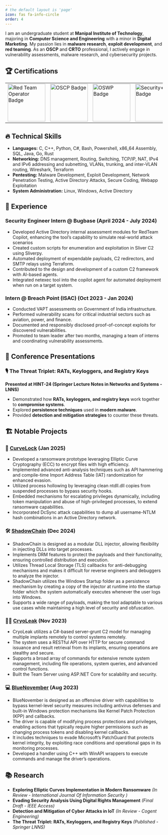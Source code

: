 ```yaml
---
# the default layout is 'page'
icon: fas fa-info-circle
order: 4
---
```


I am an undergraduate student at **Manipal Institute of Technology**, majoring in **Computer Science and Engineering** with a minor in **Digital Marketing**. My passion lies in **malware research**, **exploit development**, and **red teaming**. As an **OSCP** and **CRTO** professional, I actively engage in vulnerability assessments, malware research, and cybersecurity projects.

## 🏆 Certifications
<table>
            <tr>
                <td><img src="https://api.eu.badgr.io/public/assertions/sVLbxYtxS3-q3TOiSmF1sA/image" alt="Red Team Operator Badge" width="120" height="120"></td>
                <td><img src="https://user-images.githubusercontent.com/37104162/259928338-85e4ba85-02c1-4486-9135-0366072d5657.png" alt="OSCP Badge" width="120" height="120"></td>
                <td><img src="https://user-images.githubusercontent.com/37104162/259928418-1445a5ef-f522-4dd7-9209-194448a14259.png" alt="OSWP Badge" width="120" height="120"></td>
                <td><img src="https://github-production-user-asset-6210df.s3.amazonaws.com/37104162/259929332-42e90c03-187d-4ab0-8774-7896175acfb8.png" alt="Security+ Badge" width="120" height="120"></td>
            </tr>
</table>

## 🔥 Technical Skills

- **Languages:** C, C++, Python, C#, Bash, Powershell, x86\_64 Assembly, SQL, Java, Go, Rust
- **Networking:** DNS management, Routing, Switching, TCP/IP, NAT, IPv4 and IPv6 addressing and subnetting, VLANs, trunking, and inter-VLAN routing, Wireshark, Terraform
- **Pentesting:** Malware Development, Exploit Development, Network Penetration Testing, Active Directory Attacks, Secure Coding, Webapp Exploitation
- **System Administration:** Linux, Windows, Active Directory

## 💼 Experience

### Security Engineer Intern @ Bugbase (April 2024 - July 2024)

- Developed Active Directory internal assessment modules for RedTeam Copilot, enhancing the tool’s capability to simulate real-world attack scenarios
- Created custom scripts for enumeration and exploitation in Sliver C2 using Sliverpy.
- Automated deployment of expendable payloads, C2 redirectors, and SMTP relays using Terraform.
- Contributed to the design and development of a custom C2 framework with AI-based agents.
- Integrated netexec tool into the copilot agent for automated deployment when run on a target system.

### Intern @ Breach Point (ISAC) (Oct 2023 - Jan 2024)

- Conducted VAPT assessments on Government of India infrastructure.
- Performed vulnerability scans for critical industrial sectors such as aviation, power, and finance.
- Documented and responsibly disclosed proof-of-concept exploits for discovered vulnerabilities.
- Promoted to team leader after two months, managing a team of interns and coordinating vulnerability assessments.

## 🎤 Conference Presentations

### 🎙️ The Threat Triplet: RATs, Keyloggers, and Registry Keys

**Presented at HINT-24 (Springer Lecture Notes in Networks and Systems - LNNS)**

- Demonstrated how **RATs, keyloggers, and registry keys** work together to **compromise systems**.
- Explored **persistence techniques** used in **modern malware**.
- Provided **detection and mitigation strategies** to counter these threats.

## 🏗 Notable Projects

### 🔐 [CurveLock](https://github.com/Swayampadhy/CurveLock) (Jan 2025)

- Developed a ransomware prototype leveraging Elliptic Curve Cryptography (ECC) to encrypt files with high efficiency.
- Implemented advanced anti-analysis techniques such as API hammering and compile-time Import Address Table (IAT) randomization for enhanced evasion.
- Utilized process hollowing by leveraging clean ntdll.dll copies from suspended processes to bypass security hooks.
- Embedded mechanisms for escalating privileges dynamically, including token manipulation and abuse of high-privileged processes, to extend ransomware capabilities.
- Incorporated DcSync attack capabilities to dump all username-NTLM hash combinations in an Active Directory network.

### 🛠 [ShadowChain](https://github.com/Swayampadhy/ShadowChain) (Dec 2024)

- ShadowChain is designed as a modular DLL injector, allowing flexibility in injecting DLLs into target processes.
- Implements DRM features to protect the payloads and their functionality, ensuring controlled distribution and execution.
- Utilizes Thread Local Storage (TLS) callbacks for anti-debugging mechanisms and makes it difficult for reverse engineers and debuggers to analyze the injector.
- ShadowChain utilizes the Windows Startup folder as a persistence mechanism by creating a copy of the injector at runtime into the startup folder which the system automatically executes whenever the user logs into Windows.
- Supports a wide range of payloads, making the tool adaptable to various use cases while maintaining a high level of security and obfuscation.

### 🕵️‍♂️ [CryoLeak](https://github.com/Swayampadhy/CryoLeak) (Nov 2023)

- CryoLeak utilizes a C#-based server-grunt C2 model for managing multiple implants remotely to control systems remotely.
- The system uses a RESTful API over HTTP for secure command issuance and result retrieval from its implants, ensuring operations are stealthy and secure.
- Supports a broad array of commands for extensive remote system management, including file operations, system queries, and advanced control functions.
- Built the Team Server using ASP.NET Core for scalability and security.

### 💻 [BlueNovember](https://github.com/Swayampadhy/BlueNovember) (Aug 2023)

- BlueNovember is designed as an offensive driver with capabilities to bypass kernel-level security measures including antivirus defenses and built-in Windows protection mechanisms like Kernel Patch Protection (KPP) and callbacks.
- The driver is capable of modifying process protections and privileges, enabling actions that typically require higher permissions such as changing process tokens and disabling kernel callbacks.
- It includes techniques to evade Microsoft’s PatchGuard that protects kernel integrity, by exploiting race conditions and operational gaps in its monitoring processes.
- Developed a handler using C++ with WinAPI wrappers to execute commands and manage the driver’s operations.

## 📚 Research

- **Exploring Elliptic Curves Implementation in Modern Ransomware** *(In Review - International Journal Of Information Security )*
- **Evading Security Analysis Using Digital Rights Management** *(Final Draft - IEEE Access)*
- **Detection and Mitigation of Cyber Attacks in IoT** *(In Review - Cogent Engineering)*
- **The Threat Triplet: RATs, Keyloggers, and Registry Keys** *(Published - Springer LNNS)*


